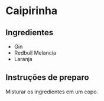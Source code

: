 # Caipirinha

## Ingredientes

* Gin
* Redbull Melancia
* Laranja

## Instruções de preparo

Misturar os ingredientes em um copo.